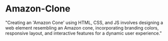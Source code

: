 # Amazon-Clone
"Creating an 'Amazon Cone' using HTML, CSS, and JS involves designing a web element resembling an Amazon cone, incorporating branding colors, responsive layout, and interactive features for a dynamic user experience."
